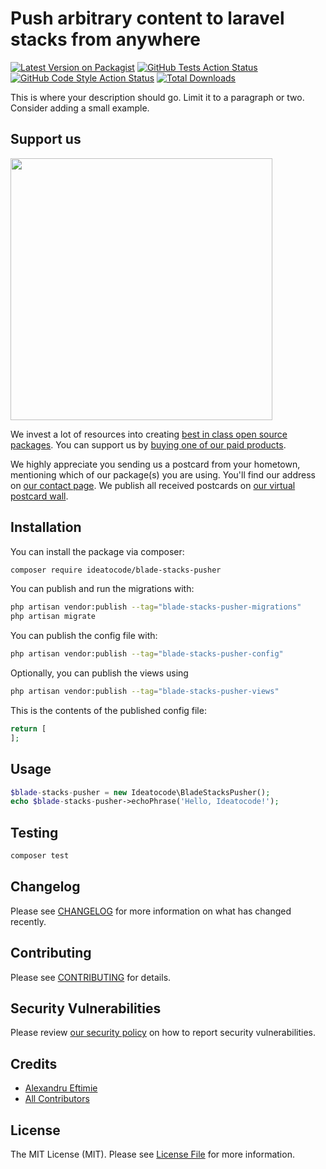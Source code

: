 # Push arbitrary content to laravel stacks from anywhere

[![Latest Version on Packagist](https://img.shields.io/packagist/v/ideatocode/blade-stacks-pusher.svg?style=flat-square)](https://packagist.org/packages/ideatocode/blade-stacks-pusher)
[![GitHub Tests Action Status](https://img.shields.io/github/workflow/status/ideatocode/blade-stacks-pusher/run-tests?label=tests)](https://github.com/ideatocode/blade-stacks-pusher/actions?query=workflow%3Arun-tests+branch%3Amain)
[![GitHub Code Style Action Status](https://img.shields.io/github/workflow/status/ideatocode/blade-stacks-pusher/Check%20&%20fix%20styling?label=code%20style)](https://github.com/ideatocode/blade-stacks-pusher/actions?query=workflow%3A"Check+%26+fix+styling"+branch%3Amain)
[![Total Downloads](https://img.shields.io/packagist/dt/ideatocode/blade-stacks-pusher.svg?style=flat-square)](https://packagist.org/packages/ideatocode/blade-stacks-pusher)

This is where your description should go. Limit it to a paragraph or two. Consider adding a small example.

## Support us

[<img src="https://github-ads.s3.eu-central-1.amazonaws.com/blade-stacks-pusher.jpg?t=1" width="419px" />](https://spatie.be/github-ad-click/blade-stacks-pusher)

We invest a lot of resources into creating [best in class open source packages](https://spatie.be/open-source). You can support us by [buying one of our paid products](https://spatie.be/open-source/support-us).

We highly appreciate you sending us a postcard from your hometown, mentioning which of our package(s) you are using. You'll find our address on [our contact page](https://spatie.be/about-us). We publish all received postcards on [our virtual postcard wall](https://spatie.be/open-source/postcards).

## Installation

You can install the package via composer:

```bash
composer require ideatocode/blade-stacks-pusher
```

You can publish and run the migrations with:

```bash
php artisan vendor:publish --tag="blade-stacks-pusher-migrations"
php artisan migrate
```

You can publish the config file with:

```bash
php artisan vendor:publish --tag="blade-stacks-pusher-config"
```

Optionally, you can publish the views using

```bash
php artisan vendor:publish --tag="blade-stacks-pusher-views"
```

This is the contents of the published config file:

```php
return [
];
```

## Usage

```php
$blade-stacks-pusher = new Ideatocode\BladeStacksPusher();
echo $blade-stacks-pusher->echoPhrase('Hello, Ideatocode!');
```

## Testing

```bash
composer test
```

## Changelog

Please see [CHANGELOG](CHANGELOG.md) for more information on what has changed recently.

## Contributing

Please see [CONTRIBUTING](.github/CONTRIBUTING.md) for details.

## Security Vulnerabilities

Please review [our security policy](../../security/policy) on how to report security vulnerabilities.

## Credits

- [Alexandru Eftimie](https://github.com/ideatocode)
- [All Contributors](../../contributors)

## License

The MIT License (MIT). Please see [License File](LICENSE.md) for more information.
